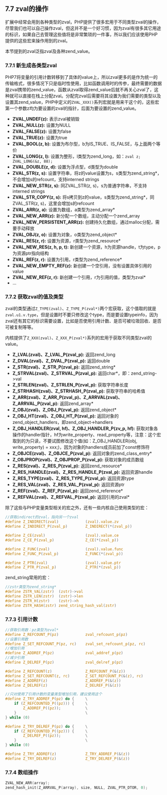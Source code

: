 ## 7.7 zval的操作
扩展中经常会用到各种类型的zval，PHP提供了很多宏用于不同类型zval的操作，尽管我们也可以自己操作zval，但这并不是一个好习惯，因为zval有很多其它用途的标识，如果自己去管理这些值将是非常繁琐的一件事，所以我们应该使用PHP提供的这些宏来操作用到的zval。

本节提到的zval泛指zval及各种zend_value。

### 7.7.1 新生成各类型zval
PHP7将变量的引用计数转移到了具体的value上，所以zval更多的是作为统一的传输格式，很多情况下只是临时性使用，比如函数调用时的传参，最终需要的数据是zval携带的zend_value，函数从zval取得zend_value后就不再关心zval了，这种就可以直接在栈上分配zval。分配完zval后需要将其设置为我们需要的类型以及设置其zend_value，PHP中定义的`ZVAL_XXX()`系列宏就是用来干这个的，这些宏第一个参数z均为要设置的zval的指针，后面为要设置的zend_value。

* __ZVAL_UNDEF(z):__ 表示zval被销毁
* __ZVAL_NULL(z):__ 设置为NULL
* __ZVAL_FALSE(z):__ 设置为false
* __ZVAL_TRUE(z):__ 设置为true
* __ZVAL_BOOL(z, b):__ 设置为布尔型，b为IS_TRUE、IS_FALSE，与上面两个等价
* __ZVAL_LONG(z, l):__ 设置为整形，l类型为zend_long，如：`zval z; ZVAL_LONG(&z, 88);`
* __ZVAL_DOUBLE(z, d):__ 设置为浮点型，d类型为double
* __ZVAL_STR(z, s):__ 设置字符串，将z的value设置为s，s类型为zend_string*，不会增加s的refcount，支持interned strings
* __ZVAL_NEW_STR(z, s):__ 同ZVAL_STR(z, s)，s为普通字符串，不支持interned strings
* __ZVAL_STR_COPY(z, s):__ 将s拷贝到z的value，s类型为zend_string*，同ZVAL_STR(z, s)，这里会增加s的refcount
* __ZVAL_ARR(z, a):__ 设置为数组，a类型为zend_array*
* __ZVAL_NEW_ARR(z):__ 新分配一个数组，主动分配一个zend_array
* __ZVAL_NEW_PERSISTENT_ARR(z):__ 创建持久化数组，通过malloc分配，需要手动释放
* __ZVAL_OBJ(z, o):__ 设置为对象，o类型为zend_object*
* __ZVAL_RES(z, r):__ 设置为资源，r类型为zend_resource*
* __ZVAL_NEW_RES(z, h, p, t):__ 新创建一个资源，h为资源handle，t为type，p为资源ptr指向结构
* __ZVAL_REF(z, r):__ 设置为引用，r类型为zend_reference*
* __ZVAL_NEW_EMPTY_REF(z):__ 新创建一个空引用，没有设置具体引用的value
* __ZVAL_NEW_REF(z, r):__ 新创建一个引用，r为引用的值，类型为zval*
* ...

### 7.7.2 获取zval的值及类型
zval的类型通过`Z_TYPE(zval)`、`Z_TYPE_P(zval*)`两个宏获取，这个值取的就是`zval.u1.v.type`，但是设置时不要只修改这个type，而是要设置typeinfo，因为zval还有其它的标识需要设置，比如是否使用引用计数、是否可被垃圾回收、是否可被复制等等。

内核提供了`Z_XXX(zval)`、`Z_XXX_P(zval*)`系列的宏用于获取不同类型zval的value。

* __Z_LVAL(zval)、Z_LVAL_P(zval_p):__ 返回zend_long
* __Z_DVAL(zval)、Z_DVAL_P(zval_p):__ 返回double
* __Z_STR(zval)、Z_STR_P(zval_p):__ 返回zend_string*
* __Z_STRVAL(zval)、Z_STRVAL_P(zval_p):__ 返回char*，即：zend_string->val
* __Z_STRLEN(zval)、Z_STRLEN_P(zval_p):__ 获取字符串长度
* __Z_STRHASH(zval)、Z_STRHASH_P(zval_p):__ 获取字符串的哈希值
* __Z_ARR(zval)、Z_ARR_P(zval_p)、Z_ARRVAL(zval)、Z_ARRVAL_P(zval_p):__ 返回zend_array*
* __Z_OBJ(zval)、Z_OBJ_P(zval_p):__ 返回zend_object*
* __Z_OBJ_HT(zval)、Z_OBJ_HT_P(zval_p):__ 返回对象的zend_object_handlers，即zend_object->handlers
* __Z_OBJ_HANDLER(zval, hf)、Z_OBJ_HANDLER_P(zv_p, hf):__ 获取对象各操作的handler指针，hf为write_property、read_property等，注意：这个宏取到的为只读，不要试图修改这个值(如：Z_OBJ_HANDLER(obj, write_property) = xxx;)，因为对象的handlers成员前加了const修饰符
* __Z_OBJCE(zval)、Z_OBJCE_P(zval_p):__ 返回对象的zend_class_entry*
* __Z_OBJPROP(zval)、Z_OBJPROP_P(zval_p):__ 获取对象的成员数组
* __Z_RES(zval)、Z_RES_P(zval_p):__ 返回zend_resource*
* __Z_RES_HANDLE(zval)、Z_RES_HANDLE_P(zval_p):__ 返回资源handle
* __Z_RES_TYPE(zval)、Z_RES_TYPE_P(zval_p):__ 返回资源type
* __Z_RES_VAL(zval)、Z_RES_VAL_P(zval_p):__ 返回资源ptr
* __Z_REF(zval)、Z_REF_P(zval_p):__ 返回zend_reference*
* __Z_REFVAL(zval)、Z_REFVAL_P(zval_p):__ 返回引用的zval*

除了这些与PHP变量类型相关的宏之外，还有一些内核自己使用类型的宏：
```c
//获取indirect的zval，指向另一个zval
#define Z_INDIRECT(zval)            (zval).value.zv
#define Z_INDIRECT_P(zval_p)        Z_INDIRECT(*(zval_p))

#define Z_CE(zval)                  (zval).value.ce
#define Z_CE_P(zval_p)              Z_CE(*(zval_p))

#define Z_FUNC(zval)                (zval).value.func
#define Z_FUNC_P(zval_p)            Z_FUNC(*(zval_p))

#define Z_PTR(zval)                 (zval).value.ptr
#define Z_PTR_P(zval_p)             Z_PTR(*(zval_p))
```
zend_string常用的宏：
```c
//zstr类型为zend_string*
#define ZSTR_VAL(zstr)  (zstr)->val
#define ZSTR_LEN(zstr)  (zstr)->len
#define ZSTR_H(zstr)    (zstr)->h
#define ZSTR_HASH(zstr) zend_string_hash_val(zstr)
```
### 7.7.3 引用计数
```c
//获取引用数：pz类型为zval*
#define Z_REFCOUNT_P(pz)            zval_refcount_p(pz)
//设置引用数
#define Z_SET_REFCOUNT_P(pz, rc)    zval_set_refcount_p(pz, rc)
//增加引用
#define Z_ADDREF_P(pz)              zval_addref_p(pz)
//减少引用
#define Z_DELREF_P(pz)              zval_delref_p(pz)

#define Z_REFCOUNT(z)               Z_REFCOUNT_P(&(z))
#define Z_SET_REFCOUNT(z, rc)       Z_SET_REFCOUNT_P(&(z), rc)
#define Z_ADDREF(z)                 Z_ADDREF_P(&(z))
#define Z_DELREF(z)                 Z_DELREF_P(&(z))

//只对使用了引用计数的变量类型增加引用，建议使用这个
#define Z_TRY_ADDREF_P(pz) do {     \
    if (Z_REFCOUNTED_P((pz))) {     \
        Z_ADDREF_P((pz));           \
    }                               \
} while (0)

#define Z_TRY_DELREF_P(pz) do {     \
    if (Z_REFCOUNTED_P((pz))) {     \
        Z_DELREF_P((pz));           \
    }                               \
} while (0)

#define Z_TRY_ADDREF(z)             Z_TRY_ADDREF_P(&(z))
#define Z_TRY_DELREF(z)             Z_TRY_DELREF_P(&(z))
```

### 7.7.4 数组操作

```c
ZVAL_NEW_ARR(array);
zend_hash_init(Z_ARRVAL_P(array), size, NULL, ZVAL_PTR_DTOR, 0);
```
